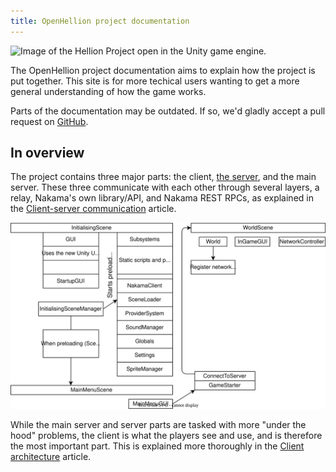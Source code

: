 ```yaml
---
title: OpenHellion project documentation
---
```


![Image of the Hellion Project open in the Unity game engine.](https://user-images.githubusercontent.com/37084190/196989422-4079d0fe-c16a-416b-80f7-27df3077c366.png)

The OpenHellion project documentation aims to explain how the project is put together. This site is for more techical users wanting to get a more general understanding of how the game works.

Parts of the documentation may be outdated. If so, we'd gladly accept a pull request on [GitHub](https://github.com/OpenHellion/OpenHellion.github.io/tree/main/documentation).

## In overview
The project contains three major parts: the client, [the server](server-overview), and the main server. These three communicate with each other through several layers, a relay, Nakama's own library/API, and Nakama REST RPCs, as explained in the [Client-server communication](clientserver-overview) article.

![A diagram of the OpenHellion server-client architecture.](res/ClientArchitecture.drawio.svg)

While the main server and server parts are tasked with more "under the hood" problems, the client is what the players see and use, and is therefore the most important part. This is explained more thoroughly in the [Client architecture](client-overview) article.
